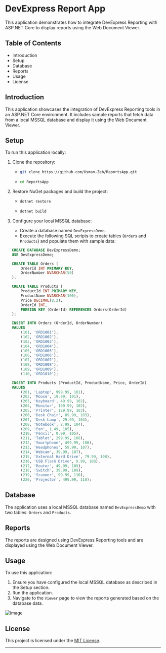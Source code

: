 # DevExpress Report App

This application demonstrates how to integrate DevExpress Reporting with ASP.NET Core to display reports using the Web Document Viewer.

## Table of Contents
- Introduction
- Setup
- Database
- Reports
- Usage
- License

## Introduction

This application showcases the integration of DevExpress Reporting tools in an ASP.NET Core environment. It includes sample reports that fetch data from a local MSSQL database and display it using the Web Document Viewer.

## Setup

To run this application locally:

1. Clone the repository:
   - ```bash
     git clone https://github.com/Usman-Zeb/ReportsApp.git
    - ```bash
      cd ReportsApp

3. Restore NuGet packages and build the project:
   
   - ```bash
     dotnet restore
   - ```bash
     dotnet build

5. Configure your local MSSQL database:
   
   - Create a database named `DevExpressDemo`.
   - Execute the following SQL scripts to create tables (`Orders` and `Products`) and populate them with sample data:

```sql
   CREATE DATABASE DevExpressDemo;
   USE DevExpressDemo;

   CREATE TABLE Orders (
       OrderId INT PRIMARY KEY,
       OrderNumber NVARCHAR(50)
   );

   CREATE TABLE Products (
       ProductId INT PRIMARY KEY,
       ProductName NVARCHAR(100),
       Price DECIMAL(8,2),
       OrderId INT,
       FOREIGN KEY (OrderId) REFERENCES Orders(OrderId)
   );

   INSERT INTO Orders (OrderId, OrderNumber)
   VALUES 
       (101, 'ORD1001'),
       (102, 'ORD1002'),
       (103, 'ORD1003'),
       (104, 'ORD1004'),
       (105, 'ORD1005'),
       (106, 'ORD1006'),
       (107, 'ORD1007'),
       (108, 'ORD1008'),
       (109, 'ORD1009'),
       (110, 'ORD1010');

   INSERT INTO Products (ProductId, ProductName, Price, OrderId)
   VALUES
       (201, 'Laptop', 999.99, 101),
       (202, 'Mouse', 19.99, 101),
       (203, 'Keyboard', 49.99, 102),
       (204, 'Monitor', 199.99, 102),
       (205, 'Printer', 129.99, 103),
       (206, 'Desk Chair', 89.99, 103),
       (207, 'Desk Lamp', 29.99, 104),
       (208, 'Notebook', 2.99, 104),
       (209, 'Pen', 1.49, 105),
       (210, 'Pencil', 0.99, 105),
       (211, 'Tablet', 299.99, 106),
       (212, 'Smartphone', 499.99, 106),
       (213, 'Headphones', 59.99, 107),
       (214, 'Webcam', 39.99, 107),
       (215, 'External Hard Drive', 79.99, 108),
       (216, 'USB Flash Drive', 9.99, 108),
       (217, 'Router', 49.99, 109),
       (218, 'Switch', 39.99, 109),
       (219, 'Scanner', 99.99, 110),
       (220, 'Projector', 499.99, 110);

```

## Database

The application uses a local MSSQL database named `DevExpressDemo` with two tables: `Orders` and `Products`.

## Reports

The reports are designed using DevExpress Reporting tools and are displayed using the Web Document Viewer.

## Usage

To use this application:

1. Ensure you have configured the local MSSQL database as described in the Setup section.
2. Run the application.
3. Navigate to the `Viewer` page to view the reports generated based on the database data.

![image](https://github.com/user-attachments/assets/6af16364-8279-4022-968a-2361a11a22c9)


## License

This project is licensed under the [MIT License](LICENSE).

---
